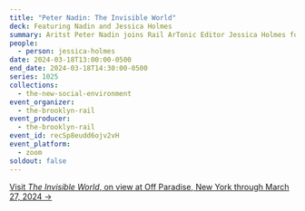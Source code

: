 ```yaml
---
title: "Peter Nadin: The Invisible World"
deck: Featuring Nadin and Jessica Holmes
summary: Aritst Peter Nadin joins Rail ArTonic Editor Jessica Holmes for a conversation.
people:
  - person: jessica-holmes
date: 2024-03-18T13:00:00-0500
end_date: 2024-03-18T14:30:00-0500
series: 1025
collections:
  - the-new-social-environment
event_organizer:
  - the-brooklyn-rail
event_producer:
  - the-brooklyn-rail
event_id: recSp8eudd6ojv2vH
event_platform:
  - zoom
soldout: false
---
```

[V﻿isit *The Invisible World*, on view at Off Paradise, New York through March 27, 2024 →](https://offparadise.com/exhibitions/peter-nadin-the-invisible-world/works-15/)